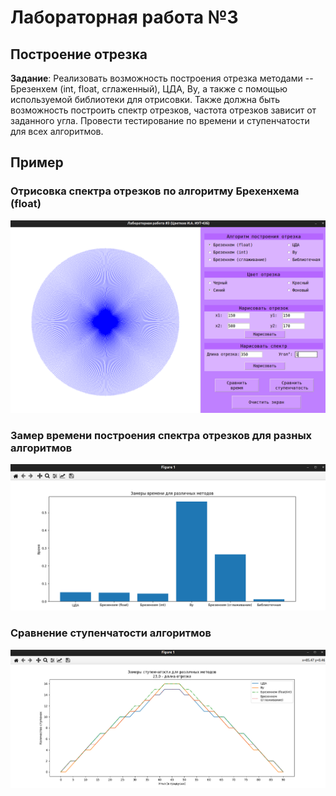 # Лабораторная работа №3
## Построение отрезка

__Задание__: Реализовать возможность построения отрезка методами -- Брезенхем (int, float, сглаженный), ЦДА, Ву, а также с помощью используемой библиотеки для отрисовки. Также должна быть возможность построить спектр отрезков, частота отрезков зависит от заданного угла. Провести тестирование по времени и ступенчатости для всех алгоритмов.

## Пример

### Отрисовка спектра отрезков по алгоритму Брехенхема (float)
![](https://github.com/amunra2/cg-bmstu-iu7/raw/main/lab_03/img/png_1.png)

### Замер времени построения спектра отрезков для разных алгоритмов
![](https://github.com/amunra2/cg-bmstu-iu7/raw/main/lab_03/img/png_2.png)

### Сравнение ступенчатости алгоритмов
![](https://github.com/amunra2/cg-bmstu-iu7/raw/main/lab_03/img/png_3.png)
